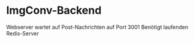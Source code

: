# ImgConv-Backend

Webserver wartet auf Post-Nachrichten auf Port 3001
Benötigt laufenden Redis-Server